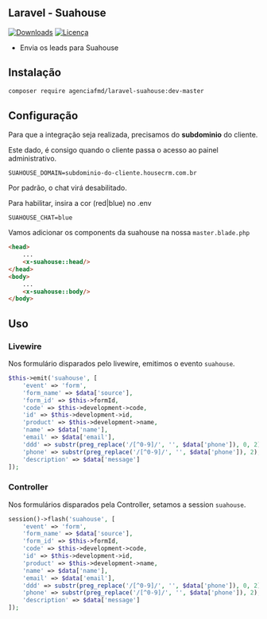 ## Laravel - Suahouse

[![Downloads](https://img.shields.io/packagist/dt/agenciafmd/laravel-suahouse.svg?style=flat-square)](https://packagist.org/packages/agenciafmd/laravel-suahouse)
[![Licença](https://img.shields.io/badge/license-MIT-brightgreen.svg?style=flat-square)](LICENSE.md)

- Envia os leads para Suahouse

## Instalação

```bash
composer require agenciafmd/laravel-suahouse:dev-master
```

## Configuração

Para que a integração seja realizada, precisamos do **subdominio** do cliente.

Este dado, é consigo quando o cliente passa o acesso ao painel administrativo.

```dotenv
SUAHOUSE_DOMAIN=subdominio-do-cliente.housecrm.com.br
```

Por padrão, o chat virá desabilitado.

Para habilitar, insira a cor (red|blue) no .env

```dotenv
SUAHOUSE_CHAT=blue
```

Vamos adicionar os components da suahouse na nossa `master.blade.php`

```html
<head>
    ...
    <x-suahouse::head/>
</head>
<body>
    ...
    <x-suahouse::body/>
</body>
```

## Uso

### Livewire

Nos formulário disparados pelo livewire, emitimos o evento `suahouse`.

```php
$this->emit('suahouse', [
    'event' => 'form',
    'form_name' => $data['source'],
    'form_id' => $this->formId,
    'code' => $this->development->code,
    'id' => $this->development->id,
    'product' => $this->development->name,
    'name' => $data['name'],
    'email' => $data['email'],
    'ddd' => substr(preg_replace('/[^0-9]/', '', $data['phone']), 0, 2),
    'phone' => substr(preg_replace('/[^0-9]/', '', $data['phone']), 2),
    'description' => $data['message']
]);
```

### Controller

Nos formulários disparados pela Controller, setamos a session `suahouse`.

```php
session()->flash('suahouse', [
    'event' => 'form',
    'form_name' => $data['source'],
    'form_id' => $this->formId,
    'code' => $this->development->code,
    'id' => $this->development->id,
    'product' => $this->development->name,
    'name' => $data['name'],
    'email' => $data['email'],
    'ddd' => substr(preg_replace('/[^0-9]/', '', $data['phone']), 0, 2),
    'phone' => substr(preg_replace('/[^0-9]/', '', $data['phone']), 2),
    'description' => $data['message']
]);
```
